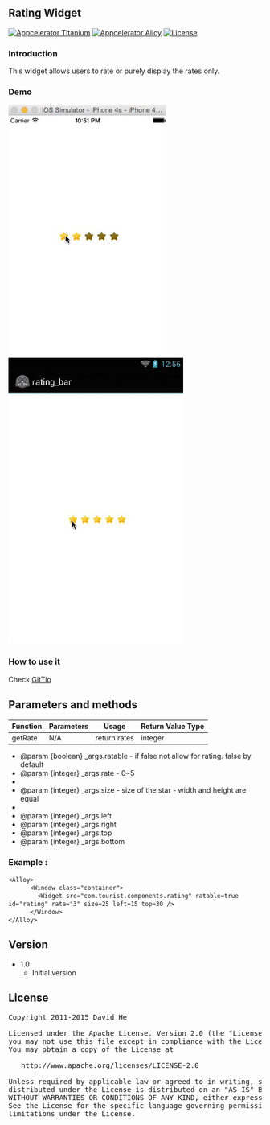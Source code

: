 ## Rating Widget

[![Appcelerator
Titanium](http://www-static.appcelerator.com/badges/titanium-git-badge-sq.png)](http://appcelerator.com/titanium/)
[![Appcelerator
Alloy](http://www-static.appcelerator.com/badges/alloy-git-badge-sq.png)](http://appcelerator.com/alloy/)
[![License](http://img.shields.io/badge/license-Apache%202.0-blue.svg?style=flat)](http://choosealicense.com/licenses/apache-2.0/)

### Introduction
This widget allows users to rate or purely display the rates only.

### Demo
![iOS Gif Demo](demos/ios_demo.gif) 
![Android Gif Demo](demos/android_demo.gif)


### How to use it
Check [GitTio](http://gitt.io/)

## Parameters and methods


| Function   | Parameters | Usage | Return Value Type |
| ---------- | ---------- | ----- | ----------------- |
| getRate    |    N/A     | return rates      |    integer        |

 * @param {boolean} _args.ratable - if false not allow for rating. false by default
 * @param {integer} _args.rate - 0~5
 *
 * @param {integer} _args.size - size of the star - width and height are equal
 *
 * @param {integer} _args.left
 * @param {integer} _args.right
 * @param {integer} _args.top
 * @param {integer} _args.bottom
 

### Example :
	<Alloy>
		  <Window class="container">
		  	<Widget src="com.tourist.components.rating" ratable=true id="rating" rate="3" size=25 left=15 top=30 />
		  </Window>
	</Alloy>
	
  

## Version
* 1.0
  * Initial version

## License

<pre>
Copyright 2011-2015 David He

Licensed under the Apache License, Version 2.0 (the "License");
you may not use this file except in compliance with the License.
You may obtain a copy of the License at

   http://www.apache.org/licenses/LICENSE-2.0

Unless required by applicable law or agreed to in writing, software
distributed under the License is distributed on an "AS IS" BASIS,
WITHOUT WARRANTIES OR CONDITIONS OF ANY KIND, either express or implied.
See the License for the specific language governing permissions and
limitations under the License.
</pre>
